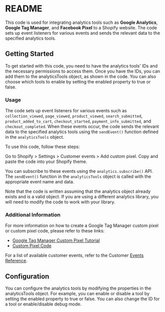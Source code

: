 # README
This code is used for integrating analytics tools such as **Google Analytics**, **Google Tag Manager**, and **Facebook Pixel** to a Shopify website. The code sets up event listeners for various events and sends the relevant data to the specified analytics tools.

## Getting Started
To get started with this code, you need to have the analytics tools' IDs and the necessary permissions to access them. Once you have the IDs, you can add them to the analyticsTools object, as shown in the code. You can also choose which tools to enable by setting the enabled property to true or false.

### Usage
The code sets up event listeners for various events such as `collection_viewed`, `page_viewed`, `product_viewed`, `search_submitted`, `product_added_to_cart`, `checkout_started`, `payment_info_submitted`, and `checkout_completed`. When these events occur, the code sends the relevant data to the specified analytics tools using the `sendEvent()` function defined in the `analyticsTools` object.

To use this code, follow these steps:

Go to Shopify > Settings > Customer events > Add custom pixel.
Copy and paste the code into your Shopify theme.

You can subscribe to these events using the `analytics.subscribe()` API. The `sendEvent()` function in the `analyticsTools` object is called with the appropriate event name and data.

Note that the code is written assuming that the analytics object already exists and is a valid object. If you are using a different analytics library, you will need to modify the code to work with your library.

### Additional Information

For more information on how to create a Google Tag Manager custom pixel or custom pixel code, please refer to these links:
- [Google Tag Manager Custom Pixel Tutorial](https://help.shopify.com/en/manual/promoting-marketing/pixels/custom-pixels/gtm-tutorial)
- [Custom Pixel Code](https://help.shopify.com/en/manual/promoting-marketing/pixels/custom-pixels/code)

For a list of available customer events, refer to the Customer [Events Reference](https://shopify.dev/docs/api/pixels/customer-events#standard-events).

## Configuration

You can configure the analytics tools by modifying the properties in the analyticsTools object. For example, you can enable or disable a tool by setting the enabled property to true or false. You can also change the ID for a tool or enable/disable debug mode.

